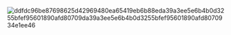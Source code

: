 


![ddfdc96be87698625d42969480ea65419eb6b88eda39a3ee5e6b4b0d3255bfef95601890afd80709da39a3ee5e6b4b0d3255bfef95601890afd8070934e1ee46](https://user-images.githubusercontent.com/88805639/129231742-ee703301-3770-46dd-a80e-5554fd89f980.png)
